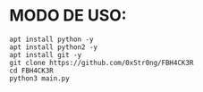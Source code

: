 # MODO DE USO:


```
apt install python -y
apt install python2 -y
apt install git -y
git clone https://github.com/0xStr0ng/FBH4CK3R
cd FBH4CK3R
python3 main.py
```
